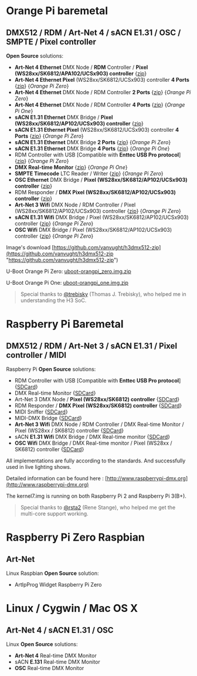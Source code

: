 # Orange Pi baremetal
## DMX512 / RDM / Art-Net 4 / sACN E1.31 / OSC / SMPTE / Pixel controller

**Open Source** solutions:

- **Art-Net 4 Ethernet** DMX Node / **RDM** Controller / **Pixel (WS28xx/SK6812/APA102/UCSx903) controller** {[zip](https://github.com/vanvught/h3dmx512-zip/blob/master/opi_emac_artnet_dmx.zip?raw=true)}
- **Art-Net 4 Ethernet Pixel** (WS28xx/SK6812/UCSx903) controller **4 Ports** {[zip](https://github.com/vanvught/h3dmx512-zip/blob/master/opi_emac_artnet_pixel_multi.zip?raw=true)}  {*Orange Pi Zero*} 
- **Art-Net 4 Ethernet** DMX Node / RDM Controller **2 Ports** {[zip](https://github.com/vanvught/h3dmx512-zip/blob/master/opi_emac_artnet_dmx_multi.zip?raw=true)} {*Orange Pi Zero*}
- **Art-Net 4 Ethernet** DMX Node / RDM Controller **4 Ports** {[zip](https://github.com/vanvught/h3dmx512-zip/blob/master/opi_emac_artnet_dmx_multi.zip?raw=true)} {*Orange Pi One*}
-  **sACN E1.31 Ethernet** DMX Bridge / **Pixel (WS28xx/SK6812/AP102/UCSx903) controller** {[zip](https://github.com/vanvught/h3dmx512-zip/blob/master/opi_emac_e131_dmx.zip?raw=true)}
-  **sACN E1.31 Ethernet Pixel** (WS28xx/SK6812/UCSx903) controller **4 Ports** {[zip](https://github.com/vanvught/h3dmx512-zip/blob/master/opi_emac_e131_pixel_multi.zip?raw=true)} {*Orange Pi Zero*}
-  **sACN E1.31 Ethernet** DMX Bridge **2 Ports** {[zip](https://github.com/vanvught/h3dmx512-zip/blob/master/opi_emac_e131_dmx_multi.zip?raw=true)} {*Orange Pi Zero*}
-  **sACN E1.31 Ethernet** DMX Bridge **4 Ports** {[zip](https://github.com/vanvught/h3dmx512-zip/blob/master/opi_emac_e131_dmx_multi.zip?raw=true)} {*Orange Pi One*}
- RDM Controller with USB [Compatible with **Enttec USB Pro protocol**] {[zip](https://github.com/vanvught/h3dmx512-zip/blob/master/opi_dmx_usb_pro.zip?raw=true)}  {*Orange Pi Zero*}
- **DMX Real-time Monitor** {[zip](https://github.com/vanvught/h3dmx512-zip/blob/master/opi_dmx_monitor.zip?raw=true)} {*Orange Pi One*}
- **SMPTE Timecode** LTC Reader / Writer {[zip](https://github.com/vanvught/h3dmx512-zip/blob/master/opi_ltc_reader.zip?raw=true)}  {*Orange Pi Zero*}
-  **OSC Ethernet** DMX Bridge / **Pixel (WS28xx/SK6812/AP102/UCSx903) controller** {[zip](https://github.com/vanvught/h3dmx512-zip/blob/master/opi_emac_osc_dmx.zip?raw=true)}
- RDM Responder / **DMX Pixel (WS28xx/SK6812/AP102/UCSx903) controller** {[zip](https://github.com/vanvught/h3dmx512-zip/blob/master/h3_rdm_responder.zip?raw=true)}
- **Art-Net 3 Wifi** DMX Node / RDM Controller / Pixel (WS28xx/SK6812/AP102/UCSx903) controller {[zip](https://github.com/vanvught/h3dmx512-zip/blob/master/h3_wifi_artnet_dmx.zip?raw=true)} {*Orange Pi Zero*}
- **sACN E1.31 Wifi** DMX Bridge  / Pixel (WS28xx/SK6812/AP102/UCSx903) controller {[zip](https://github.com/vanvught/h3dmx512-zip/blob/master/h3_wifi_e131_dmx.zip?raw=true)} {*Orange Pi Zero*}
- **OSC Wifi** DMX Bridge / Pixel (WS28xx/SK6812/AP102/UCSx903) controller {[zip](https://github.com/vanvught/h3dmx512-zip/blob/master/h3_wifi_osc_dmx.zip?raw=true)} {*Orange Pi Zero*}

Image's download [https://github.com/vanvught/h3dmx512-zip](https://github.com/vanvught/h3dmx512-zip "https://github.com/vanvught/h3dmx512-zip")

U-Boot Orange Pi Zero: [uboot-orangpi_zero.img.zip](https://github.com/vanvught/h3dmx512-zip/blob/master/uboot-orangpi_zero.img.zip?raw=true)

U-Boot Orange Pi One: [uboot-orangpi_one.img.zip](https://github.com/vanvught/h3dmx512-zip/blob/master/uboot-orangpi_one.img.zip?raw=true)

> Special thanks to [@trebisky](https://github.com/trebisky/orangepi) (Thomas J. Trebisky), who helped me in understanding the H3 SoC.

# Raspberry Pi Baremetal #
## DMX512 / RDM / Art-Net 3 / sACN E1.31 / Pixel controller / MIDI

Raspberry Pi **Open Source** solutions:

- RDM Controller with USB [Compatible with **Enttec USB Pro protocol**] {[SDCard](https://github.com/vanvught/rpidmx512-zip/blob/master/rpi_dmx_usb_pro.zip?raw=true)}
- DMX Real-time Monitor {[SDCard](https://github.com/vanvught/rpidmx512-zip/blob/master/rpi_dmx_monitor.zip?raw=true)}
- Art-Net 3 DMX Node / **Pixel (WS28xx/SK6812) controller** {[SDCard](https://github.com/vanvught/rpidmx512-zip/blob/master/rpi_circle_artnet_dmx.zip?raw=true)}
- RDM Responder / **DMX Pixel (WS28xx/SK6812) controller** {[SDCard](https://github.com/vanvught/rpidmx512-zip/blob/master/rpi_rdm_responder.zip?raw=true)}
- MIDI Sniffer {[SDCard](https://github.com/vanvught/rpidmx512-zip/blob/master/rpi_midi_sniffer.zip?raw=true)}
- MIDI-DMX Bridge {[SDCard](https://github.com/vanvught/rpidmx512-zip/blob/master/rpi_midi_dmx_bridge.zip?raw=true)}
- **Art-Net 3 Wifi** DMX Node / RDM Controller / DMX Real-time Monitor / Pixel (WS28xx / SK6812) controller {[SDCard](https://github.com/vanvught/rpidmx512-zip/blob/master/rpi_wifi_artnet_dmx.zip?raw=true)}
- sACN **E1.31 Wifi** DMX Bridge / DMX Real-time monitor {[SDCard](https://github.com/vanvught/rpidmx512-zip/blob/master/rpi_wifi_e131_dmx.zip?raw=true)}
- **OSC Wifi** DMX Bridge / DMX Real-time monitor / Pixel (WS28xx / SK6812) controller {[SDCard](https://github.com/vanvught/rpidmx512-zip/blob/master/rpi_wifi_osc_dmx.zip?raw=true)}


All implementations are fully according to the standards. And successfully used in live lighting shows.

Detailed information can be found here : [http://www.raspberrypi-dmx.org](http://www.raspberrypi-dmx.org)

The kernel7.img is running on both Raspberry Pi 2 and Raspberry Pi 3(B+).

> Special thanks to [@rsta2](https://github.com/rsta2/circle) (Rene Stange), who helped me get the multi-core support working. 

# Raspberry Pi Zero Raspbian
## Art-Net

Linux Raspbian **Open Source** solution:

- ArtIpProg Widget Raspberry Pi Zero

# Linux / Cygwin / Mac OS X #
## Art-Net 4 / sACN E1.31 / OSC ##

Linux **Open Source** solutions:

- **Art-Net 4** Real-time DMX Monitor
- sACN **E.131** Real-time DMX Monitor
- **OSC** Real-time DMX Monitor